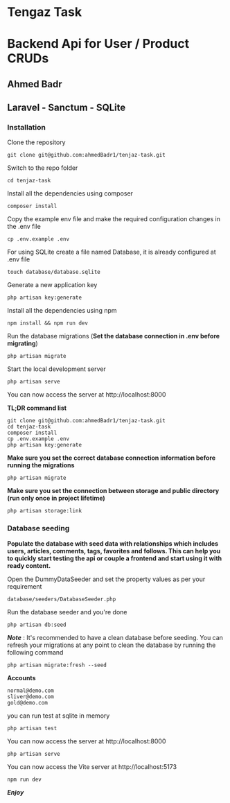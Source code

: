 # Tengaz Task
# Backend Api for User / Product CRUDs

## Ahmed Badr
## Laravel - Sanctum - SQLite

### Installation

Clone the repository

    git clone git@github.com:ahmedBadr1/tenjaz-task.git

Switch to the repo folder

    cd tenjaz-task

Install all the dependencies using composer

    composer install

Copy the example env file and make the required configuration changes in the .env file

    cp .env.example .env

For using SQLite create a file named Database, it is already configured at .env file

    touch database/database.sqlite

Generate a new application key

    php artisan key:generate

Install all the dependencies using npm

    npm install && npm run dev


Run the database migrations (**Set the database connection in .env before migrating**)

    php artisan migrate

Start the local development server

    php artisan serve

You can now access the server at http://localhost:8000

**TL;DR command list**

    git clone git@github.com:ahmedBadr1/tenjaz-task.git
    cd tenjaz-task
    composer install
    cp .env.example .env
    php artisan key:generate

**Make sure you set the correct database connection information before running the migrations**

    php artisan migrate

**Make sure you set the connection between storage and public directory (run only once in project lifetime)**

    php artisan storage:link 

### Database seeding

**Populate the database with seed data with relationships which includes users, articles, comments, tags, favorites and follows. This can help you to quickly start testing the api or couple a frontend and start using it with ready content.**

Open the DummyDataSeeder and set the property values as per your requirement

    database/seeders/DatabaseSeeder.php

Run the database seeder and you're done

    php artisan db:seed

***Note*** : It's recommended to have a clean database before seeding. You can refresh your migrations at any point to clean the database by running the following command

    php artisan migrate:fresh --seed

**Accounts**

    normal@demo.com   
    sliver@demo.com
    gold@demo.com

you can run test at sqlite in memory

    php artisan test

You can now access the server at http://localhost:8000

    php artisan serve

You can now access the Vite server at http://localhost:5173

    npm run dev

***Enjoy*** 
    
    
